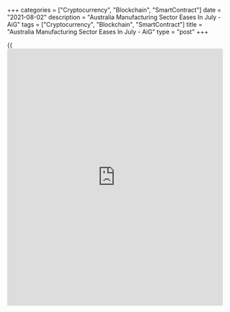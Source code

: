 +++
categories = ["Cryptocurrency", "Blockchain", "SmartContract"]
date = "2021-08-02"
description = "Australia Manufacturing Sector Eases In July - AiG"
tags = ["Cryptocurrency", "Blockchain", "SmartContract"]
title = "Australia Manufacturing Sector Eases In July - AiG"
type = "post"
+++

{{<iframe id="large-banner" src="https://www.bounty.group/#slide=27.0" width="100%" height="600" scrolling="no" style="border: 0px solid rgb(216, 221, 230); border-radius: 3px;">}}

The manufacturing sector in Australia continued to expand in July,
although at a slower rate, the latest survey from the Australian
Industry Group showed on Monday with a Performance of Manufacturing
Index score of 60.8.

That's down from 63.2 in June, although it remains well above the boom-
or-but line of 50 that separates expansion from contraction.

This indicated strong but decelerating growth for manufacturing activity
in June, despite widespread lockdowns. This was the tenth consecutive
month of recovery for the Australian PMI following the severe
disruptions of COVID-19 in 2020.

The machinery & equipment, metal products and chemicals manufacturing
sectors all reached record highs in July. A new high was also recorded
for the input price index in July. Respondents attributed surging
activity and prices to strong demand for manufactured products that
supply the construction, mining, agricultural and transport sectors.

For comments and feedback [contact](https://www.playgroundfx.com/contact/): editorial@rtt[news](https://www.letsplayfx.com/blog/forex-news-website/).com

[Economic News][1]

 **What parts of the world are seeing the best (and worst) economic
performances lately? Click[here][2] to check out our [Econ Scorecard][2]
and find out! See up-to-the-moment [ranking](https://www.playgroundfx.com/blog/crypto-exchange-ranking/)s for the best and worst
performers in [GDP][3], [unemployment rate][4], [inflation][5] and much
more.**

   1. www.rtt[news](https://www.letsplayfx.com/blog/forex-news-website/).com/Content/EconomicNews.aspx
   2. www.rtt[news](https://www.letsplayfx.com/blog/forex-news-website/).com/economic-scorecard/world-rank/PPI/highest-performance.aspx
   3. www.rtt[news](https://www.letsplayfx.com/blog/forex-news-website/).com/economic-scorecard/world-rank/GDP/highest-performance.aspx
   4. www.rtt[news](https://www.letsplayfx.com/blog/forex-news-website/).com/economic-scorecard/world-rank/unemployment-rate/lowest-performance.aspx
   5. www.rtt[news](https://www.letsplayfx.com/blog/forex-news-website/).com/economic-scorecard/world-rank/CPI/highest-performance.aspx